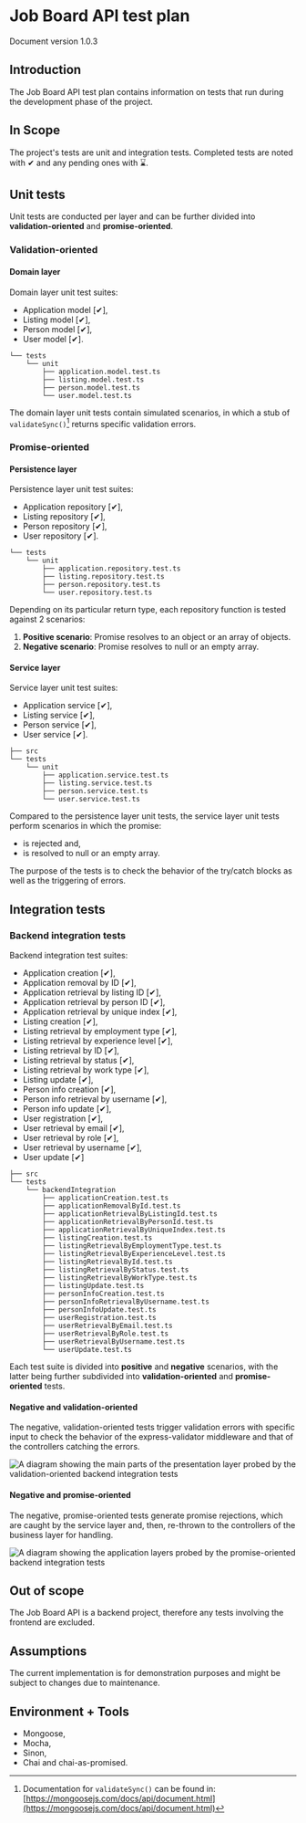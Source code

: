 # Job Board API test plan

Document version 1.0.3

## Introduction

The Job Board API test plan contains information on tests that run during the development phase of the project.

## In Scope

The project's tests are unit and integration tests. Completed tests are noted with ✔ and any pending ones with ⌛.

## Unit tests

Unit tests are conducted per layer and can be further divided into **validation-oriented** and **promise-oriented**.

### Validation-oriented

#### Domain layer

Domain layer unit test suites:

- Application model [✔],
- Listing model [✔],
- Person model [✔],
- User model [✔].

```text
└── tests
    └── unit
        ├── application.model.test.ts
        ├── listing.model.test.ts
        ├── person.model.test.ts
        └── user.model.test.ts
```

The domain layer unit tests contain simulated scenarios, in which a stub of `validateSync()`[^1] returns specific validation errors.

### Promise-oriented

#### Persistence layer

Persistence layer unit test suites:

- Application repository [✔],
- Listing repository [✔],
- Person repository [✔],
- User repository [✔].

```text
└── tests
    └── unit
        ├── application.repository.test.ts
        ├── listing.repository.test.ts
        ├── person.repository.test.ts
        └── user.repository.test.ts
```

Depending on its particular return type, each repository function is tested against 2 scenarios:

1. **Positive scenario**: Promise resolves to an object or an array of objects.
2. **Negative scenario**: Promise resolves to null or an empty array.

#### Service layer

Service layer unit test suites:

- Application service [✔],
- Listing service [✔],
- Person service [✔],
- User service [✔].

```text
├── src
└── tests
    └── unit
        ├── application.service.test.ts
        ├── listing.service.test.ts
        ├── person.service.test.ts
        └── user.service.test.ts
```

Compared to the persistence layer unit tests, the service layer unit tests perform scenarios in which the promise:

- is rejected and,
- is resolved to null or an empty array.

The purpose of the tests is to check the behavior of the try/catch blocks as well as the triggering of errors.

## Integration tests

### Backend integration tests

Backend integration test suites:

- Application creation [✔],
- Application removal by ID [✔],
- Application retrieval by listing ID [✔],
- Application retrieval by person ID [✔],
- Application retrieval by unique index [✔],
- Listing creation [✔],
- Listing retrieval by employment type [✔],
- Listing retrieval by experience level [✔],
- Listing retrieval by ID [✔],
- Listing retrieval by status [✔],
- Listing retrieval by work type [✔],
- Listing update [✔],
- Person info creation [✔],
- Person info retrieval by username [✔],
- Person info update [✔],
- User registration [✔],
- User retrieval by email [✔],
- User retrieval by role [✔],
- User retrieval by username [✔],
- User update [✔]

```text
├── src
└── tests
    └── backendIntegration
        ├── applicationCreation.test.ts
        ├── applicationRemovalById.test.ts
        ├── applicationRetrievalByListingId.test.ts
        ├── applicationRetrievalByPersonId.test.ts
        ├── applicationRetrievalByUniqueIndex.test.ts
        ├── listingCreation.test.ts
        ├── listingRetrievalByEmploymentType.test.ts
        ├── listingRetrievalByExperienceLevel.test.ts
        ├── listingRetrievalById.test.ts
        ├── listingRetrievalByStatus.test.ts
        ├── listingRetrievalByWorkType.test.ts
        ├── listingUpdate.test.ts
        ├── personInfoCreation.test.ts
        ├── personInfoRetrievalByUsername.test.ts
        ├── personInfoUpdate.test.ts
        ├── userRegistration.test.ts
        ├── userRetrievalByEmail.test.ts
        ├── userRetrievalByRole.test.ts
        ├── userRetrievalByUsername.test.ts
        └── userUpdate.test.ts
```

Each test suite is divided into **positive** and **negative** scenarios, with the latter being further subdivided into **validation-oriented** and **promise-oriented** tests.

#### Negative and validation-oriented

The negative, validation-oriented tests trigger validation errors with specific input to check the behavior of the express-validator middleware and that of the controllers catching the errors.

![A diagram showing the main parts of the presentation layer probed by the validation-oriented backend integration tests](img/backend_integration_testing_diagram_1.png)

#### Negative and promise-oriented

The negative, promise-oriented tests generate promise rejections, which are caught by the service layer and, then, re-thrown to the controllers of the business layer for handling.

![A diagram showing the application layers probed by the promise-oriented backend integration tests](img/backend_integration_testing_diagram_2.png)

## Out of scope

The Job Board API is a backend project, therefore any tests involving the frontend are excluded.

## Assumptions

The current implementation is for demonstration purposes and might be subject to changes due to maintenance.

## Environment + Tools

- Mongoose,
- Mocha,
- Sinon,
- Chai and chai-as-promised.

[^1]: Documentation for `validateSync()` can be found in: [https://mongoosejs.com/docs/api/document.html](https://mongoosejs.com/docs/api/document.html)
